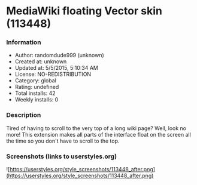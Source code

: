 # MediaWiki floating Vector skin (113448)

### Information
- Author: randomdude999 (unknown)
- Created at: unknown
- Updated at: 5/5/2015, 5:10:34 AM
- License: NO-REDISTRIBUTION
- Category: global
- Rating: undefined
- Total installs: 42
- Weekly installs: 0


### Description
Tired of having to scroll to the very top of a long wiki page? Well, look no more! This extension makes all parts of the interface float on the screen all the time so you don't have to scroll to the top.


### Screenshots (links to userstyles.org)
![https://userstyles.org/style_screenshots/113448_after.png](https://userstyles.org/style_screenshots/113448_after.png)


